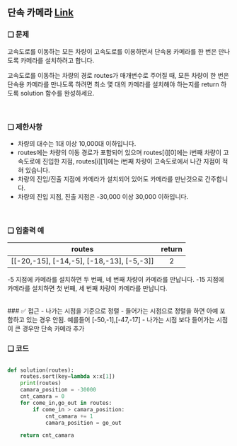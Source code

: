 ## 단속 카메라 [Link](https://school.programmers.co.kr/learn/courses/30/lessons/42884)

### ❑ 문제
고속도로를 이동하는 모든 차량이 고속도로를 이용하면서 단속용 카메라를 한 번은 만나도록 카메라를 설치하려고 합니다.

고속도로를 이동하는 차량의 경로 routes가 매개변수로 주어질 때, 모든 차량이 한 번은 단속용 카메라를 만나도록 하려면 최소 몇 대의 카메라를 설치해야 하는지를 return 하도록 solution 함수를 완성하세요.

<br>

### ❑ 제한사항
- 차량의 대수는 1대 이상 10,000대 이하입니다.
- routes에는 차량의 이동 경로가 포함되어 있으며 routes[i][0]에는 i번째 차량이 고속도로에 진입한 지점, routes[i][1]에는 i번째 차량이 고속도로에서 나간 지점이 적혀 있습니다.
- 차량의 진입/진출 지점에 카메라가 설치되어 있어도 카메라를 만난것으로 간주합니다.
- 차량의 진입 지점, 진출 지점은 -30,000 이상 30,000 이하입니다.

<br>

### ❑ 입출력 예
| routes | return |
|:-----------------:|:------------:|
|[[-20,-15], [-14,-5], [-18,-13], [-5,-3]]|2|

-5 지점에 카메라를 설치하면 두 번째, 네 번째 차량이 카메라를 만납니다.
-15 지점에 카메라를 설치하면 첫 번째, 세 번째 차량이 카메라를 만납니다.

<br>
### ✅ 접근
- 나가는 시점을 기준으로 정렬
- 들어가는 시점으로 정렬을 하면 아예 포함하고 있는 경우 안됨. 예를들어 [-50,-1],[-47,-17] 
- 나가는 시점 보다 들어가는 시점이 큰 경우만 단속 카메라 추가


<br>

### ❑ 코드
```python

def solution(routes):
    routes.sort(key=lambda x:x[1])
    print(routes)
    camara_position = -30000
    cnt_camara = 0
    for come_in,go_out in routes:
        if come_in > camara_position:
            cnt_camara += 1
            camara_position = go_out

    return cnt_camara
    
```